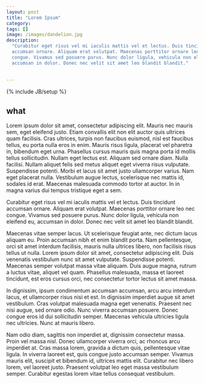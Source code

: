 ```yaml
---
layout: post
title: "Lorem Ipsum"
category:
tags: []
image: /images/dandelion.jpg
description: 
  "Curabitur eget risus vel mi iaculis mattis vel et lectus. Duis tincidunt
  accumsan ornare. Aliquam erat volutpat. Maecenas porttitor ornare leo nec
  congue. Vivamus sed posuere purus. Nunc dolor ligula, vehicula non eleifend eu,
  accumsan in dolor. Donec nec velit sit amet leo blandit blandit."
             
             
---
```

{% include JB/setup %}

what
----

Lorem ipsum dolor sit amet, consectetur adipiscing elit. Mauris nec mauris sem,
eget eleifend justo. Etiam convallis elit non elit auctor quis ultrices quam
facilisis. Cras ultrices, turpis non faucibus euismod, nisl est faucibus tellus,
eu porta nulla eros in enim. Mauris risus ligula, placerat vel pharetra in,
bibendum eget urna. Phasellus cursus mauris quis magna porta id mollis tellus
sollicitudin. Nullam eget lectus est. Aliquam sed ornare diam. Nulla facilisi.
Nullam aliquet felis sed metus aliquet eget viverra risus vulputate. Suspendisse
potenti. Morbi et lacus sit amet justo ullamcorper varius. Nam eget placerat
nulla. Vestibulum augue lectus, scelerisque nec mattis id, sodales id erat.
Maecenas malesuada commodo tortor at auctor. In in magna varius dui tempus
tristique eget a sem.

<!--more-->

Curabitur eget risus vel mi iaculis mattis vel et lectus. Duis tincidunt
accumsan ornare. Aliquam erat volutpat. Maecenas porttitor ornare leo nec
congue. Vivamus sed posuere purus. Nunc dolor ligula, vehicula non eleifend eu,
accumsan in dolor. Donec nec velit sit amet leo blandit blandit.

Maecenas vitae semper lacus. Ut scelerisque feugiat ante, nec dictum lacus
aliquam eu. Proin accumsan nibh et enim blandit porta. Nam pellentesque, orci
sit amet interdum facilisis, mauris nulla ultrices libero, non facilisis risus
tellus ut nulla. Lorem ipsum dolor sit amet, consectetur adipiscing elit. Duis
venenatis vestibulum nunc sit amet vulputate. Suspendisse potenti. Maecenas
semper volutpat massa vitae aliquam. Duis augue magna, rutrum a luctus vitae,
aliquet vel quam. Phasellus malesuada, massa et laoreet tincidunt, est eros
cursus orci, nec consectetur tortor lectus sit amet massa.

In dignissim, ipsum condimentum accumsan accumsan, arcu arcu interdum lacus, et
ullamcorper risus nisi et est. In dignissim imperdiet augue sit amet vestibulum.
Cras volutpat malesuada magna eget venenatis. Praesent nec nisi augue, sed
ornare odio. Nunc viverra accumsan posuere. Donec congue eros id dui
sollicitudin semper. Maecenas vehicula ultricies ligula nec ultricies. Nunc at
mauris libero.

Nam odio diam, sagittis non imperdiet at, dignissim consectetur massa. Proin vel
massa nisl. Donec ullamcorper viverra orci, ac rhoncus arcu imperdiet at. Cras
massa lorem, gravida a dictum quis, pellentesque vitae ligula. In viverra
laoreet est, quis congue justo accumsan semper. Vivamus mauris elit, suscipit et
bibendum id, ultrices mattis elit. Curabitur nec libero lorem, vel laoreet
justo. Praesent volutpat leo eget massa vestibulum semper. Curabitur egestas
lorem vitae tellus consequat vestibulum.
